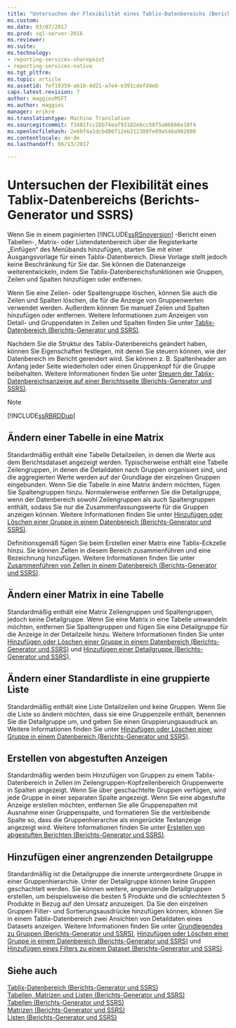 ```yaml
---
title: "Untersuchen der Flexibilität eines Tablix-Datenbereichs (Berichts-Generator und SSRS) | Microsoft Docs"
ms.custom: 
ms.date: 03/07/2017
ms.prod: sql-server-2016
ms.reviewer: 
ms.suite: 
ms.technology:
- reporting-services-sharepoint
- reporting-services-native
ms.tgt_pltfrm: 
ms.topic: article
ms.assetid: fef19359-a618-4d21-a7e4-e391cdefd4eb
caps.latest.revision: 7
author: maggiesMSFT
ms.author: maggies
manager: erikre
ms.translationtype: Machine Translation
ms.sourcegitcommit: f3481fcc2bb74eaf93182e6cc58f5a06666e10f4
ms.openlocfilehash: 2e6bf4a1dcb406f12eb212380fe09a546a982880
ms.contentlocale: de-de
ms.lasthandoff: 06/13/2017

---
```

# <a name="exploring-the-flexibility-of-a-tablix-data-region-report-builder-and-ssrs"></a>Untersuchen der Flexibilität eines Tablix-Datenbereichs (Berichts-Generator und SSRS)
Wenn Sie in einem paginierten [!INCLUDE[ssRSnoversion](../../includes/ssrsnoversion-md.md)] -Bericht einen Tabellen-, Matrix- oder Listendatenbereich über die Registerkarte „Einfügen“ des Menübands hinzufügen, starten Sie mit einer Ausgangsvorlage für einen Tablix-Datenbereich. Diese Vorlage stellt jedoch keine Beschränkung für Sie dar. Sie können die Datenanzeige weiterentwickeln, indem Sie Tablix-Datenbereichsfunktionen wie Gruppen, Zeilen und Spalten hinzufügen oder entfernen.  
  
 Wenn Sie eine Zeilen- oder Spaltengruppe löschen, können Sie auch die Zeilen und Spalten löschen, die für die Anzeige von Gruppenwerten verwendet werden. Außerdem können Sie manuell Zeilen und Spalten hinzufügen oder entfernen. Weitere Informationen zum Anzeigen von Detail- und Gruppendaten in Zeilen und Spalten finden Sie unter [Tablix-Datenbereich &#40;Berichts-Generator und SSRS&#41;](../../reporting-services/report-design/tablix-data-region-report-builder-and-ssrs.md).  
  
 Nachdem Sie die Struktur des Tablix-Datenbereichs geändert haben, können Sie Eigenschaften festlegen, mit denen Sie steuern können, wie der Datenbereich im Bericht gerendert wird. Sie können z. B. Spaltenheader am Anfang jeder Seite wiederholen oder einen Gruppenkopf für die Gruppe beibehalten. Weitere Informationen finden Sie unter [Steuern der Tablix-Datenbereichsanzeige auf einer Berichtsseite &#40;Berichts-Generator und SSRS&#41;](../../reporting-services/report-design/controlling-the-tablix-data-region-display-on-a-report-page.md).  
  
> [!NOTE]  
>  [!INCLUDE[ssRBRDDup](../../includes/ssrbrddup-md.md)]  
  
## <a name="changing-a-table-to-a-matrix"></a>Ändern einer Tabelle in eine Matrix  
 Standardmäßig enthält eine Tabelle Detailzeilen, in denen die Werte aus dem Berichtsdataset angezeigt werden. Typischerweise enthält eine Tabelle Zeilengruppen, in denen die Detaildaten nach Gruppen organisiert sind, und die aggregierten Werte werden auf der Grundlage der einzelnen Gruppen eingebunden. Wenn Sie die Tabelle in eine Matrix ändern möchten, fügen Sie Spaltengruppen hinzu. Normalerweise entfernen Sie die Detailgruppe, wenn der Datenbereich sowohl Zeilengruppen als auch Spaltengruppen enthält, sodass Sie nur die Zusammenfassungswerte für die Gruppen anzeigen können. Weitere Informationen finden Sie unter [Hinzufügen oder Löschen einer Gruppe in einem Datenbereich &#40;Berichts-Generator und SSRS&#41;](../../reporting-services/report-design/add-or-delete-a-group-in-a-data-region-report-builder-and-ssrs.md).  
  
 Definitionsgemäß fügen Sie beim Erstellen einer Matrix eine Tablix-Eckzelle hinzu. Sie können Zellen in diesem Bereich zusammenführen und eine Bezeichnung hinzufügen. Weitere Informationen finden Sie unter [Zusammenführen von Zellen in einem Datenbereich &#40;Berichts-Generator und SSRS&#41;](../../reporting-services/report-design/merge-cells-in-a-data-region-report-builder-and-ssrs.md).  
  
## <a name="changing-a-matrix-to-a-table"></a>Ändern einer Matrix in eine Tabelle  
 Standardmäßig enthält eine Matrix Zeilengruppen und Spaltengruppen, jedoch keine Detailgruppe. Wenn Sie eine Matrix in eine Tabelle umwandeln möchten, entfernen Sie Spaltengruppen und fügen Sie eine Detailgruppe für die Anzeige in der Detailzeile hinzu. Weitere Informationen finden Sie unter [Hinzufügen oder Löschen einer Gruppe in einem Datenbereich &#40;Berichts-Generator und SSRS&#41;](../../reporting-services/report-design/add-or-delete-a-group-in-a-data-region-report-builder-and-ssrs.md) und [Hinzufügen einer Detailgruppe &#40;Berichts-Generator und SSRS&#41;](../../reporting-services/report-design/add-a-details-group-report-builder-and-ssrs.md).  
  
## <a name="changing-a-default-list-to-a-grouped-list"></a>Ändern einer Standardliste in eine gruppierte Liste  
 Standardmäßig enthält eine Liste Detailzeilen und keine Gruppen. Wenn Sie die Liste so ändern möchten, dass sie eine Gruppenzeile enthält, benennen Sie die Detailgruppe um, und geben Sie einen Gruppierungsausdruck an. Weitere Informationen finden Sie unter [Hinzufügen oder Löschen einer Gruppe in einem Datenbereich &#40;Berichts-Generator und SSRS&#41;](../../reporting-services/report-design/add-or-delete-a-group-in-a-data-region-report-builder-and-ssrs.md).  
  
## <a name="creating-stepped-displays"></a>Erstellen von abgestuften Anzeigen  
 Standardmäßig werden beim Hinzufügen von Gruppen zu einem Tablix-Datenbereich in Zellen im Zeilengruppen-Kopfzeilenbereich Gruppenwerte in Spalten angezeigt. Wenn Sie über geschachtelte Gruppen verfügen, wird jede Gruppe in einer separaten Spalte angezeigt. Wenn Sie eine abgestufte Anzeige erstellen möchten, entfernen Sie alle Gruppenspalten mit Ausnahme einer Gruppenspalte, und formatieren Sie die verbleibende Spalte so, dass die Gruppenhierarchie als eingerückte Textanzeige angezeigt wird. Weitere Informationen finden Sie unter [Erstellen von abgestuften Berichten &#40;Berichts-Generator und SSRS&#41;](../../reporting-services/report-design/create-a-stepped-report-report-builder-and-ssrs.md).  
  
## <a name="adding-an-adjacent-details-group"></a>Hinzufügen einer angrenzenden Detailgruppe  
 Standardmäßig ist die Detailgruppe die innerste untergeordnete Gruppe in einer Gruppenhierarchie. Unter der Detailgruppe können keine Gruppen geschachtelt werden. Sie können weitere, angrenzende Detailgruppen erstellen, um beispielsweise die besten 5 Produkte und die schlechtesten 5 Produkte in Bezug auf den Umsatz anzuzeigen. Da Sie den einzelnen Gruppen Filter- und Sortierungsausdrücke hinzufügen können, können Sie in einem Tablix-Datenbereich zwei Ansichten von Detaildaten eines Datasets anzeigen. Weitere Informationen finden Sie unter [Grundlegendes zu Gruppen &#40;Berichts-Generator und SSRS&#41;](../../reporting-services/report-design/understanding-groups-report-builder-and-ssrs.md), [Hinzufügen oder Löschen einer Gruppe in einem Datenbereich &#40;Berichts-Generator und SSRS&#41;](../../reporting-services/report-design/add-or-delete-a-group-in-a-data-region-report-builder-and-ssrs.md) und [Hinzufügen eines Filters zu einem Dataset &#40;Berichts-Generator und SSRS&#41;](../../reporting-services/report-data/add-a-filter-to-a-dataset-report-builder-and-ssrs.md).  
  
## <a name="see-also"></a>Siehe auch  
 [Tablix-Datenbereich &#40;Berichts-Generator und SSRS&#41;](../../reporting-services/report-design/tablix-data-region-report-builder-and-ssrs.md)   
 [Tabellen, Matrizen und Listen &#40;Berichts-Generator und SSRS&#41;](../../reporting-services/report-design/tables-matrices-and-lists-report-builder-and-ssrs.md)   
 [Tabellen &#40;Berichts-Generator und SSRS&#41;](../../reporting-services/report-design/tables-report-builder-and-ssrs.md)   
 [Matrizen &#40;Berichts-Generator und SSRS&#41;](../../reporting-services/report-design/create-a-matrix-report-builder-and-ssrs.md)   
 [Listen &#40;Berichts-Generator und SSRS&#41;](../../reporting-services/report-design/create-invoices-and-forms-with-lists-report-builder-and-ssrs.md)   
  
  
